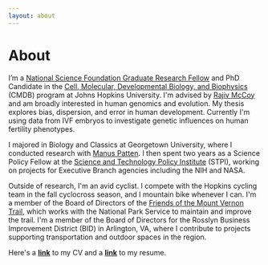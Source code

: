 ```yaml
---
layout: about
---
```


# About

I’m a [National Science Foundation Graduate Research Fellow](https://nsfgrfp.org/) and PhD Candidate in the [Cell, Molecular, Developmental Biology, and Biophysics](https://cmdb.jhu.edu/) (CMDB) program at Johns Hopkins University. I'm advised by [Rajiv McCoy](https://mccoy-lab.org/) and am broadly interested in human genomics and evolution. My thesis explores bias, dispersion, and error in human development. Currently I'm using data from IVF embryos to investigate genetic influences on human fertility phenotypes.

I majored in Biology and Classics at Georgetown University, where I conducted research with [Manus Patten](https://www.pattenlab.com/). I then spent two years as a Science Policy Fellow at the [Science and Technology Policy Institute](https://www.ida.org/en/ida-ffrdcs/science-and-technology-policy-institute) (STPI), working on projects for Executive Branch agencies including the NIH and NASA.

Outside of research, I'm an avid cyclist. I compete with the Hopkins cycling team in the fall cyclocross season, and I mountain bike whenever I can. I'm a member of the Board of Directors of the [Friends of the Mount Vernon Trail](https://mountvernontrail.org/), which works with the National Park Service to maintain and improve the trail. I'm a member of the Board of Directors for the Rosslyn Business Improvement District (BID) in Arlington, VA, where I contribute to projects supporting transportation and outdoor spaces in the region. 

Here's a **[link](https://drive.google.com/uc?id=1ib1U1J82RV1Z33QT39u8M_BGk_nJ-LMk&export=download)** to my CV and a **[link](https://drive.google.com/uc?id=1g_VISyFLMjH4smPUAiEGWKRyim5eJy3F&export=download)** to my resume.

